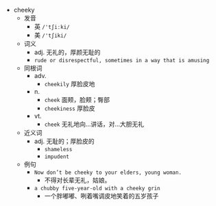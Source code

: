- cheeky
  - 发音
    - 英 `/'tʃiːki/`
    - 美 `/'tʃiki/`
  - 词义
    - adj. 无礼的，厚颜无耻的
    - `rude or disrespectful, sometimes in a way that is amusing`
  - 同根词
    - adv.
      - `cheekily` 厚脸皮地
    - n.
      - `cheek` 面颊，脸颊；臀部
      - `cheekiness` 厚脸皮
    - vt.
      - `cheek` 无礼地向…讲话，对…大胆无礼
  - 近义词
    - adj. 无耻的；厚脸皮的
      - `shameless`
      - `impudent`
  - 例句
    - `Now don’t be cheeky to your elders, young woman.`
      - 不得对长辈无礼，姑娘。
    - `a chubby five-year-old with a cheeky grin`
      - 一个胖嘟嘟、咧着嘴调皮地笑着的五岁孩子

